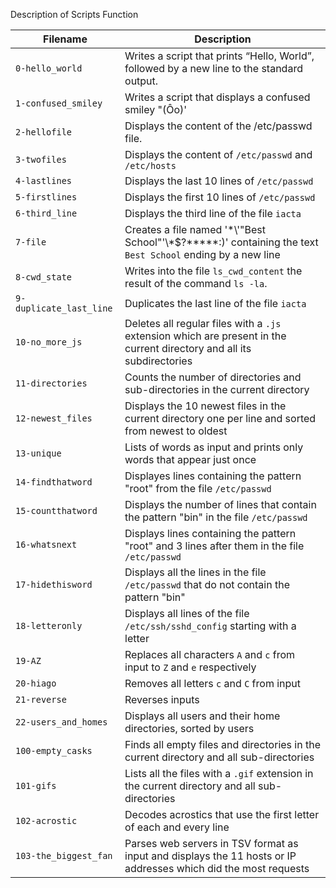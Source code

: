 Description of Scripts Function

| Filename | Description |
| -------- | ----------- |
| `0-hello_world` | Writes a script that prints “Hello, World”, followed by a new line to the standard output. |
| `1-confused_smiley` | Writes a script that displays a confused smiley "(Ôo)' |
| `2-hellofile` | Displays the content of the /etc/passwd file. |
| `3-twofiles` | Displays the content of `/etc/passwd` and `/etc/hosts` |
| `4-lastlines` | Displays the last 10 lines of `/etc/passwd` |
| `5-firstlines` | Displays the first 10 lines of `/etc/passwd` |
| `6-third_line` | Displays the third line of the file `iacta` |
| `7-file` | Creates a file named '\*\\'"Best School"\'\\*$\?\*\*\*\*\*:)' containing the text `Best School` ending by a new line |
| `8-cwd_state` | Writes into the file `ls_cwd_content` the result of the command `ls -la`. |
| `9-duplicate_last_line` | Duplicates the last line of the file `iacta` |
| `10-no_more_js` | Deletes all regular files with a `.js` extension which are present in the current directory and all its subdirectories |
| `11-directories` | Counts the number of directories and sub-directories in the current directory |
| `12-newest_files` | Displays the 10 newest files in the current directory one per line and sorted from newest to oldest |
| `13-unique` | Lists of words as input and prints only words that appear just once |
| `14-findthatword` | Displayes lines containing the pattern "root" from the file `/etc/passwd` |
| `15-countthatword` | Displays the number of lines that contain the pattern "bin" in the file `/etc/passwd` |
| `16-whatsnext` | Displays lines containing the pattern "root" and 3 lines after them in the file `/etc/passwd` |
| `17-hidethisword` | Displays all the lines in the file `/etc/passwd` that do not contain the pattern "bin" |
| `18-letteronly` | Displays all lines of the file `/etc/ssh/sshd_config` starting with a letter |
| `19-AZ` | Replaces all characters `A` and `c` from input to `Z` and `e` respectively |
| `20-hiago` | Removes all letters `c` and `C` from input |
| `21-reverse` | Reverses inputs |
| `22-users_and_homes` | Displays all users and their home directories, sorted by users |
| `100-empty_casks` | Finds all empty files and directories in the current directory and all sub-directories |
| `101-gifs` | Lists all the files with a `.gif` extension in the current directory and all sub-directories |
| `102-acrostic` | Decodes acrostics that use the first letter of each and every line |
| `103-the_biggest_fan` | Parses web servers in TSV format as input and displays the 11 hosts or IP addresses which did the most requests |

